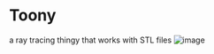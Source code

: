 # Toony
a ray tracing thingy that works with STL files
![image](https://github.com/Original-2/Toony/assets/61599006/637c84ab-a620-4e8d-ac87-edfbc7e070d4)
